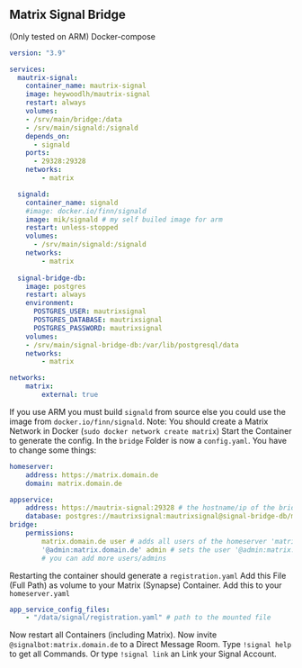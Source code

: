 ## Matrix Signal Bridge
(Only tested on ARM)
Docker-compose
```yaml
version: "3.9"

services:
  mautrix-signal:
    container_name: mautrix-signal
    image: heywoodlh/mautrix-signal
    restart: always
    volumes:
    - /srv/main/bridge:/data
    - /srv/main/signald:/signald
    depends_on:
      - signald
    ports:
      - 29328:29328
    networks:
        - matrix

  signald:
    container_name: signald
    #image: docker.io/finn/signald
    image: mik/signald # my self builed image for arm
    restart: unless-stopped
    volumes: 
      - /srv/main/signald:/signald
    networks:
        - matrix
  
  signal-bridge-db:
    image: postgres
    restart: always
    environment:
      POSTGRES_USER: mautrixsignal
      POSTGRES_DATABASE: mautrixsignal
      POSTGRES_PASSWORD: mautrixsignal
    volumes:
    - /srv/main/signal-bridge-db:/var/lib/postgresql/data
    networks:
        - matrix

networks:
    matrix:
        external: true

```
If you use ARM you must build `signald` from source else you could use the image from `docker.io/finn/signald`.
Note: You should create a Matrix Network in Docker (`sudo docker network create matrix`)
Start the Container to generate the config.
In the `bridge` Folder is now a `config.yaml`.
You have to change some things:
```yaml
homeserver:
    address: https://matrix.domain.de
    domain: matrix.domain.de

appservice:
    address: https://mautrix-signal:29328 # the hostname/ip of the bridge container
    database: postgres://mautrixsignal:mautrixsignal@signal-bridge-db/mautrixsignal
bridge:
    permissions:
        matrix.domain.de user # adds all users of the homeserver 'matrix.domain.de'
        '@admin:matrix.domain.de' admin # sets the user '@admin:matrix.domain.de' as admin
        # you can add more users/admins
```
Restarting the container should generate a `registration.yaml`
Add this File (Full Path) as volume to your Matrix (Synapse) Container.
Add this to your `homeserver.yaml`
```yaml
app_service_config_files:
    - "/data/signal/registration.yaml" # path to the mounted file
```
Now restart all Containers (including Matrix).
Now invite `@signalbot:matrix.domain.de` to a Direct Message Room.
Type `!signal help` to get all Commands.
Or type `!signal link` an Link your Signal Account.
